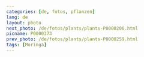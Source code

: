 ```yaml
---
categories: [de, fotos, pflanzen]
lang: de
layout: photo
next_photo: /de/fotos/plants/plants-P0000206.html
picname: P0000373
prev_photo: /de/fotos/plants/plants-P0000259.html
tags: [Moringa]
---
```

